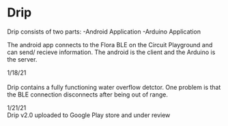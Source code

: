 # Drip


Drip consists of two parts:
-Android Application
-Arduino Application

The android app connects to the Flora BLE on the Circuit Playground and can send/ recieve information. The android is the client and the Arduino is the server.

1/18/21<br />  
Drip contains a fully functioning water overflow detctor. One problem is that the BLE connection disconnects after being out of range.  <br />

1/21/21 <br />
Drip v2.0 uploaded to Google Play store and under review <br />
